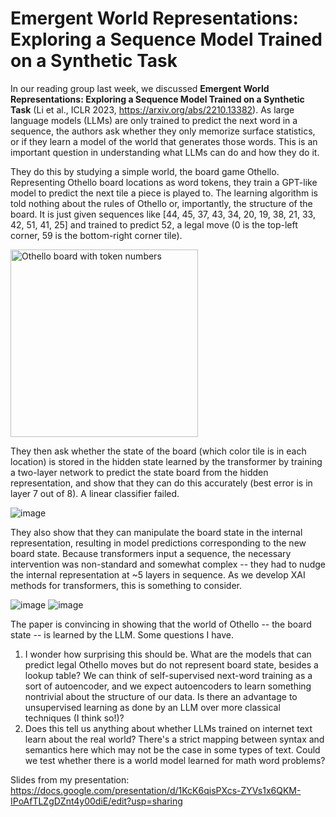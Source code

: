 # Emergent World Representations: Exploring a Sequence Model Trained on a Synthetic Task

In our reading group last week, we discussed **Emergent World Representations: Exploring a Sequence Model Trained on a Synthetic Task** (Li et al., ICLR 2023, https://arxiv.org/abs/2210.13382). As large language models (LLMs) are only trained to predict the next word in a sequence, the authors ask whether they only memorize surface statistics, or if they learn a model of the world that generates those words. This is an important question in understanding what LLMs can do and how they do it.

They do this by studying a simple world, the board game Othello. Representing Othello board locations as word tokens, they train a GPT-like model to predict the next tile a piece is played to. The learning algorithm is told nothing about the rules of Othello or, importantly, the structure of the board. It is just given sequences like [44, 45, 37, 43, 34, 20, 19, 38, 21, 33, 42, 51, 41, 25] and trained to predict 52, a legal move (0 is the top-left corner, 59 is the bottom-right corner tile).

<img src="https://user-images.githubusercontent.com/211380/221597133-f7e62c9b-630f-4397-b3fe-4e7207e5adc6.png" alt="Othello board with token numbers" style="width:300px;"/>

They then ask whether the state of the board (which color tile is in each location) is stored in the hidden state learned by the transformer by training a two-layer network to predict the state board from the hidden representation, and show that they can do this accurately (best error is in layer 7 out of 8). A linear classifier failed. 

![image](https://user-images.githubusercontent.com/211380/221600842-605438ca-d539-49f9-986c-303b15b1ff69.png)

They also show that they can manipulate the board state in the internal representation, resulting in model predictions corresponding to the new board state. Because transformers input a sequence, the necessary intervention was non-standard and somewhat complex -- they had to nudge the internal representation at ~5 layers in sequence. As we develop XAI methods for transformers, this is something to consider. 

![image](https://user-images.githubusercontent.com/211380/221597429-dc2f0262-bf6b-4f5d-924e-795ee809045b.png)
![image](https://user-images.githubusercontent.com/211380/221600917-83dc2aaa-e912-4deb-a183-dfee62204a1e.png)

The paper is convincing in showing that the world of Othello -- the board state -- is learned by the LLM. Some questions I have.
1. I wonder how surprising this should be. What are the models that can predict legal Othello moves but do not represent board state, besides a lookup table? We can think of self-supervised next-word training as a sort of autoencoder, and we expect autoencoders to learn something nontrivial about the structure of our data. Is there an advantage to unsupervised learning as done by an LLM over more classical techniques (I think so!)? 
2. Does this tell us anything about whether LLMs trained on internet text learn about the real world? There's a strict mapping between syntax and semantics here which may not be the case in some types of text. Could we test whether there is a world model learned for math word problems? 

Slides from my presentation:
https://docs.google.com/presentation/d/1KcK6qisPXcs-ZYVs1x6QKM-IPoAfTLZgDZnt4y00diE/edit?usp=sharing
